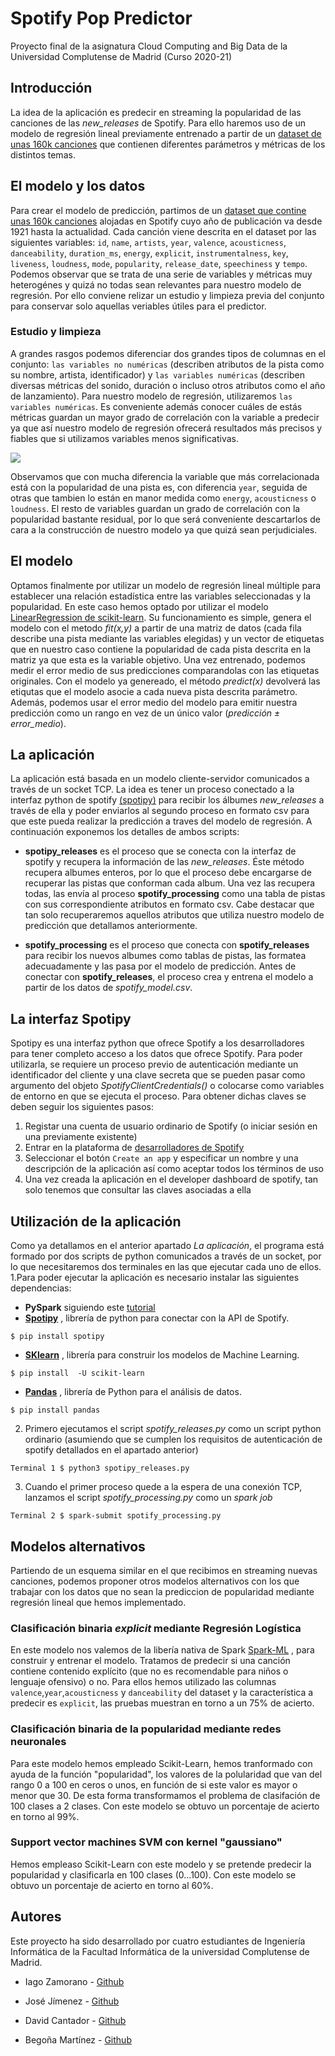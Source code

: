 # Spotify Pop Predictor
Proyecto final de la asignatura Cloud Computing and Big Data de la Universidad Complutense de Madrid (Curso 2020-21)

## Introducción
La idea de la aplicación es predecir en streaming la popularidad de las canciones de las *new_releases* de Spotify. Para ello haremos uso de un modelo de regresión lineal previamente entrenado a partir de un [dataset de unas 160k canciones](https://www.kaggle.com/yamaerenay/spotify-dataset-19212020-160k-tracks) que contienen diferentes parámetros y métricas de los distintos temas.

## El modelo y los datos
Para crear el modelo de predicción, partimos de un [dataset que contine unas 160k canciones](https://www.kaggle.com/yamaerenay/spotify-dataset-19212020-160k-tracks) alojadas en Spotify cuyo año de publicación va desde 1921 hasta la actualidad. Cada canción viene descrita en el dataset por las siguientes variables: `id`, `name`, `artists`, `year`, `valence`, `acousticness`, `danceability`, `duration_ms`, `energy`, `explicit`, `instrumentalness`, `key`, `liveness`, `loudness`, `mode`, `popularity`, `release_date`, `speechiness` y `tempo`. Podemos observar que se trata de una serie de variables y métricas muy heterogénes y quizá no todas sean relevantes para nuestro modelo de regresión. Por ello conviene relizar un estudio y limpieza previa del conjunto para conservar solo aquellas veriables útiles para el predictor. 

 ### Estudio y limpieza 
 A grandes rasgos podemos diferenciar dos grandes tipos de columnas en el conjunto: `las variables no numéricas` (describen atributos de la pista como su nombre, artista, identificador) y `las variables numéricas` (describen diversas métricas del sonido, duración o incluso otros atributos como el año de lanzamiento). Para nuestro modelo de regresión, utilizaremos `las variables numéricas`. 
 Es conveniente además conocer cuáles de estás métricas guardan un mayor grado de correlación con la variable a predecir ya que así nuestro modelo de regresión ofrecerá resultados más precisos y fiables que si utilizamos variables menos significativas. 
 
 ![](https://github.com/begomartinezmr/spotify-popularity-study/blob/main/datasets/popularity_corr.png)
 
 Observamos que con mucha diferencia la variable que más correlacionada está con la popularidad de una pista es, con diferencia `year`, seguida de otras que tambien lo están en manor medida como `energy`, `acousticness` o `loudness`. El resto de variables guardan un grado de correlación con la popularidad bastante residual, por lo que será conveniente descartarlos de cara a la construcción de nuestro modelo ya que quizá sean perjudiciales. 
 
 ## El modelo 
 Optamos finalmente por utilizar un modelo de regresión lineal múltiple para establecer una relación estadística entre las variables seleccionadas y la popularidad. En este caso hemos optado por utilizar el modelo [LinearRegression de scikit-learn](https://scikit-learn.org/stable/modules/generated/sklearn.linear_model.LinearRegression.html). Su funcionamiento es simple, genera el modelo con el metodo *fit(x,y)* a partir de una matriz de datos (cada fila describe una pista mediante las variables elegidas) y un vector de etiquetas que en nuestro caso contiene la popularidad de cada pista descrita en la matriz ya que esta es la variable objetivo. Una vez entrenado, podemos medir el error medio de sus predicciones comparandolas con las etiquetas originales. Con el modelo ya genereado, el método *predict(x)* devolverá las etiqutas que el modelo asocie a cada nueva pista descrita parámetro. Además, podemos usar el error medio del modelo para emitir nuestra predicción como un rango en vez de un único valor (*predicción ± error_medio*).  

## La aplicación
La aplicación está basada en un modelo cliente-servidor comunicados a través de un socket TCP. La idea es tener un proceso conectado a la interfaz python de spotify [(spotipy)](https://spotipy.readthedocs.io/en/2.16.1/#module-spotipy.client) para recibir los álbumes *new_releases* a través de ella y poder enviarlos al segundo proceso en formato csv para que este pueda realizar la predicción a traves del modelo de regresión. A continuación exponemos los detalles de ambos scripts:

 - **spotipy_releases** es el proceso que se conecta con la interfaz de spotify y recupera la información de las *new_releases*. Éste método recupera albumes enteros, por lo que el proceso debe encargarse de recuperar las pistas que conforman cada album. Una vez las recupera todas, las envía al proceso **spotify_processing** como una tabla de pistas con sus correspondiente atributos en formato csv. Cabe destacar que tan solo recuperaremos aquellos atributos que utiliza nuestro modelo de predicción que detallamos anteriormente.

- **spotify_processing** es el proceso que conecta con **spotify_releases** para recibir los nuevos albumes como tablas de pistas, las formatea adecuadamente y las pasa por el modelo de predicción. Antes de conectar con **spotify_releases**, el proceso crea y entrena el modelo a partir de los datos de *spotify_model.csv*.

## La interfaz Spotipy
Spotipy es una interfaz python que ofrece Spotify a los desarrolladores para tener completo acceso a los datos que ofrece Spotify. Para poder utilizarla, se requiere un proceso previo de autenticación mediante un identificador del cliente y una clave secreta que se pueden pasar como argumento del objeto *SpotifyClientCredentials()* o colocarse como variables de entorno en que se ejecuta el proceso. Para obtener dichas claves se deben seguir los siguientes pasos:

 1. Registar una cuenta de usuario ordinario de Spotify (o iniciar sesión en una previamente existente)
 2. Entrar en la plataforma de [desarrolladores de Spotify](https://developer.spotify.com/dashboard)
 3. Seleccionar el botón `Create an app` y especificar un nombre y una descripción de la aplicación así como aceptar todos los términos de uso
 4. Una vez creada la aplicación en el developer dashboard de spotify, tan solo tenemos que consultar las claves asociadas a ella

## Utilización de la aplicación
Como ya detallamos en el anterior apartado *La aplicación*, el programa está formado por dos scripts de python comunicados a través de un socket, por lo que necesitaremos dos terminales en las que ejecutar cada uno de ellos.
 1.Para poder ejecutar la aplicación es necesario instalar las siguientes dependencias:
 - **PySpark** siguiendo este [tutorial](https://medium.com/tinghaochen/how-to-install-pyspark-locally-94501eefe421)
 - [**Spotipy**](https://github.com/plamere/spotipy/tree/2.16.1) , librería de python para conectar con la API de Spotify.
 ```
 $ pip install spotipy 
 ```
 - [**SKlearn**](https://scikit-learn.org/stable/install.html) , librería para construir los modelos de Machine Learning.
 ```
 $ pip install  -U scikit-learn 
 ```
 - [**Pandas**](https://pandas.pydata.org/pandas-docs/stable/getting_started/install.html) , librería de Python para el análisis de datos.
 ```
 $ pip install pandas 
 ```

 2. Primero ejecutamos el script *spotify_releases.py* como un script python ordinario (asumiendo que se cumplen los requisitos de autenticación de spotify detallados en el apartado anterior)
 ```
 Terminal 1 $ python3 spotipy_releases.py
 ```
 3. Cuando el primer proceso quede a la espera de una conexión TCP, lanzamos el script *spotify_processing.py* como un *spark job*
  ```
 Terminal 2 $ spark-submit spotify_processing.py
 ```
## Modelos alternativos
Partiendo de un esquema similar en el que recibimos en streaming nuevas canciones, podemos proponer otros modelos alternativos con los que trabajar con los datos que no sean la prediccion de popularidad mediante regresión lineal que hemos implementado.  

 ### Clasificación binaria *explicit* mediante Regresión Logística
 En este modelo nos valemos de la libería nativa de Spark [Spark-ML](https://spark.apache.org/docs/2.0.0-preview/ml-guide.html) , para construir y entrenar el modelo. Tratamos de predecir si una canción contiene contenido explícito (que no es recomendable para niños o lenguaje ofensivo) o no. Para ellos hemos utilizado las columnas `valence`,`year`,`acousticness` y `danceability` del dataset y la característica a predecir es `explicit`, las pruebas muestran en torno a un 75% de acierto.

 ### Clasificación binaria de la popularidad mediante redes neuronales
 Para este modelo hemos empleado Scikit-Learn, hemos tranformado con ayuda de la función "popularidad", los valores de la polularidad que van del rango 0 a 100 en ceros o unos, en función de si este valor es mayor o menor que 30. De esta forma transformamos el problema de clasifación de 100 clases a 2 clases. Con este modelo se obtuvo un porcentaje de acierto en torno al 99%.

 ### Support vector machines SVM con kernel "gaussiano"
 Hemos empleaso Scikit-Learn con este modelo y se pretende predecir la popularidad y clasificarla en 100 clases (0...100). Con este modelo se obtuvo un porcentaje de acierto en torno al 60%.


 ## Autores
Este proyecto ha sido desarrollado por cuatro estudiantes de Ingeniería Informática de la Facultad Informática de la universidad Complutense de Madrid.

- Iago Zamorano - [Github](https://github.com/iagger)

- José Jímenez - [Github](https://github.com/jotajjjj)

- David Cantador - [Github](https://github.com/Rehis)

- Begoña Martínez - [Github](https://github.com/begomartinezmr)
